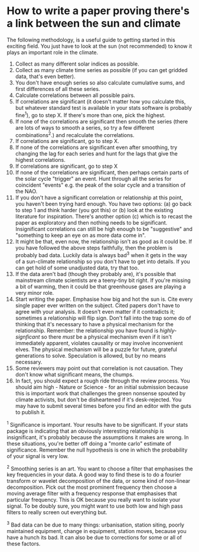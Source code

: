 # How to write a paper proving there's a link between the sun and climate

The following methodology, is a useful guide to getting started in this exciting field. You just have to look at the sun (not recommended) to know it plays an important role in the climate.

1. Collect as many different solar indices as possible.
2. Collect as many climate time series as possible (if you can get gridded data, that's even better).
3. You don't have enough series so also calculate cumulative sums, and first differences of all these series.
4. Calculate correlations between all possible pairs.
5. If correlations are significant (it doesn't matter how you calculate this, but whatever standard test is available in your stats software is probably fine<sup>1</sup>), go to step X. If there's more than one, pick the highest.
6. If none of the correlations are significant then smooth the series (there are lots of ways to smooth a series, so try a few different combinations<sup>2</sup>.) and recalculate the correlations.
7. If correlations are significant, go to step X.
8. If none of the correlations are significant even after smoothing, try changing the lag for each series and hunt for the lags that give the highest correlations.
9. If correlations are significant, go to step X
10. If none of the correlations are significant, then perhaps certain parts of the solar cycle "trigger" an event. Hunt through all the series for coincident "events" e.g. the peak of the solar cycle and a transition of the NAO.
11. If you don't have a significant correlation or relationship at this point, you haven't been trying hard enough. You have two options: (a) go back to step 1 and think harder (you got this) or (b) look at the existing literature for inspiration. There's another option (c) which is to recast the paper as exploratory and then nothing needs to be significant. Insignificant correlations can still be high enough to be "suggestive" and "something to keep an eye on as more data come in".
12. It might be that, even now, the relationship isn't as good as it could be. If you have followed the above steps faithfully, then the problem is probably bad data. Luckily data is always bad<sup>3</sup> when it gets in the way of a sun-climate relationship so you don't have to get into details. If you can get hold of some unadjusted data, try that too.
13. If the data aren't bad (though they probably are), it's possible that mainstream climate scientists are a teeny-tiny bit right. If you're missing a bit of warming, then it could be that greenhouse gases are playing a very minor role.
14. Start writing the paper. Emphasise how big and hot the sun is. Cite every single paper ever written on the subject. Cited papers don't have to agree with your analysis. It doesn't even matter if it contradicts it; sometimes a relationship will flip sign. Don't fall into the trap some do of thinking that it's necessary to have a physical mechanism for the relationship. Remember: the relationship you have found is *highly-signficant* so there *must* be a physical mechanism even if it isn't immediately apparent, violates causality or may involve inconvenient elves. The physical mechanism will be a puzzle for future, grateful generations to solve. Speculation is allowed, but by no means necessary.
15. Some reviewers may point out that correlation is not causation. They don't know what significant means, the chumps. 
16. In fact, you should expect a rough ride through the review process. You should aim high - Nature or Science - for an initial submission because this is important work that challenges the green nonsense spouted by climate activists, but don't be disheartened if it's desk-rejected. You may have to submit several times before you find an editor with the guts to publish it.

<sup>1</sup> Significance is important. Your results have to be significant. If your stats package is indicating that an obviously interesting relationship is insignificant, it's probably because the assumptions it makes are wrong. In these situations, you're better off doing a "monte carlo" estimate of significance. Remember the null hypothesis is one in which the probability of your signal is very low.

<sup>2</sup> Smoothing series is an art. You want to choose a filter that emphasises the key frequencies in your data. A good way to find these is to do a fourier transform or wavelet decomposition of the data, or some kind of non-linear decomposition. Pick out the most prominent frequency then choose a moving average filter with a frequency response that emphasises that particular frequency. This is OK because you really want to isolate your signal. To be doubly sure, you might want to use both low and high pass filters to really screen out everything but.

<sup>3</sup> Bad data can be due to many things: urbanisation, station siting, poorly maintained equipment, change in equipment, station moves, because you have a hunch its bad. It can also be due to corrections for some or all of these factors.
